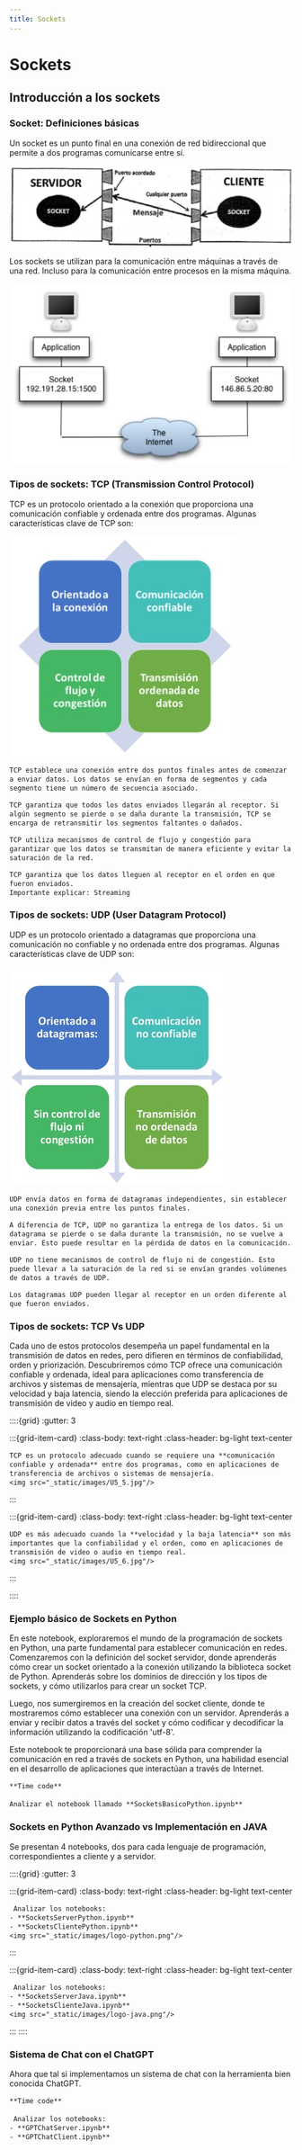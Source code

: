 ```yaml
---
title: Sockets
---
```

# Sockets 
<!-- 
## Contenido de la unidad

<img src="_static/images/contenidoU5.png"/>

-->

## Introducción a los sockets
### Socket: Definiciones básicas

Un socket es un punto final en una conexión de red bidireccional que permite a dos programas comunicarse entre sí.

<img src="_static/images/U5_1.jpg"/>

Los sockets se utilizan para la comunicación entre máquinas a través de una red. Incluso para la comunicación entre procesos en la misma máquina.

<img src="_static/images/U5_2.jpg"/>

### Tipos de sockets: TCP (Transmission Control Protocol)

TCP es un protocolo orientado a la conexión que proporciona una comunicación confiable y ordenada entre dos programas. Algunas características clave de TCP son:

<img src="_static/images/U5_3.jpg"/>

```{dropdown} Orientado a la conexión
TCP establece una conexión entre dos puntos finales antes de comenzar a enviar datos. Los datos se envían en forma de segmentos y cada segmento tiene un número de secuencia asociado.
```

```{dropdown} Comunicación confiable
TCP garantiza que todos los datos enviados llegarán al receptor. Si algún segmento se pierde o se daña durante la transmisión, TCP se encarga de retransmitir los segmentos faltantes o dañados.
```

```{dropdown} Control de flujo y congestión
TCP utiliza mecanismos de control de flujo y congestión para garantizar que los datos se transmitan de manera eficiente y evitar la saturación de la red.
```

```{dropdown} Transmisión ordenada de datos
TCP garantiza que los datos lleguen al receptor en el orden en que fueron enviados.
Importante explicar: Streaming
```

### Tipos de sockets: UDP (User Datagram Protocol)
UDP es un protocolo orientado a datagramas que proporciona una comunicación no confiable y no ordenada entre dos programas. Algunas características clave de UDP son:

<img src="_static/images/U5_4.jpg"/>

```{dropdown} Orientado a datagramas
UDP envía datos en forma de datagramas independientes, sin establecer una conexión previa entre los puntos finales.
```

```{dropdown} Comunicación no confiable
A diferencia de TCP, UDP no garantiza la entrega de los datos. Si un datagrama se pierde o se daña durante la transmisión, no se vuelve a enviar. Esto puede resultar en la pérdida de datos en la comunicación.
```

```{dropdown} Sin control de flujo ni congestión
UDP no tiene mecanismos de control de flujo ni de congestión. Esto puede llevar a la saturación de la red si se envían grandes volúmenes de datos a través de UDP.
```

```{dropdown} Transmisión no ordenada de datos
Los datagramas UDP pueden llegar al receptor en un orden diferente al que fueron enviados.
```

### Tipos de sockets: TCP Vs UDP
Cada uno de estos protocolos desempeña un papel fundamental en la transmisión de datos en redes, pero difieren en términos de confiabilidad, orden y priorización. Descubriremos cómo TCP ofrece una comunicación confiable y ordenada, ideal para aplicaciones como transferencia de archivos y sistemas de mensajería, mientras que UDP se destaca por su velocidad y baja latencia, siendo la elección preferida para aplicaciones de transmisión de video y audio en tiempo real.

::::{grid}
:gutter: 3

:::{grid-item-card}
:class-body: text-right
:class-header: bg-light text-center
```{dropdown} TCP
TCP es un protocolo adecuado cuando se requiere una **comunicación confiable y ordenada** entre dos programas, como en aplicaciones de transferencia de archivos o sistemas de mensajería. 
<img src="_static/images/U5_5.jpg"/>

```
:::

:::{grid-item-card}
:class-body: text-right
:class-header: bg-light text-center
```{dropdown} UDP
UDP es más adecuado cuando la **velocidad y la baja latencia** son más importantes que la confiabilidad y el orden, como en aplicaciones de transmisión de video o audio en tiempo real.
<img src="_static/images/U5_6.jpg"/>

```
:::

::::

### Ejemplo básico de Sockets en Python

En este notebook, exploraremos el mundo de la programación de sockets en Python, una parte fundamental para establecer comunicación en redes. Comenzaremos con la definición del socket servidor, donde aprenderás cómo crear un socket orientado a la conexión utilizando la biblioteca socket de Python. Aprenderás sobre los dominios de dirección y los tipos de sockets, y cómo utilizarlos para crear un socket TCP.

Luego, nos sumergiremos en la creación del socket cliente, donde te mostraremos cómo establecer una conexión con un servidor. Aprenderás a enviar y recibir datos a través del socket y cómo codificar y decodificar la información utilizando la codificación 'utf-8'.

Este notebook te proporcionará una base sólida para comprender la comunicación en red a través de sockets en Python, una habilidad esencial en el desarrollo de aplicaciones que interactúan a través de Internet.

```{note}
**Time code**

Analizar el notebook llamado **SocketsBasicoPython.ipynb**

```

### Sockets en Python Avanzado vs Implementación en JAVA

Se presentan 4 notebooks, dos para cada lenguaje de programación, correspondientes a cliente y a servidor.

::::{grid}
:gutter: 3

:::{grid-item-card}
:class-body: text-right
:class-header: bg-light text-center
```{dropdown} Python
 Analizar los notebooks:
- **SocketsServerPython.ipynb**
- **SocketsClientePython.ipynb**
<img src="_static/images/logo-python.png"/>

```
:::

:::{grid-item-card}
:class-body: text-right
:class-header: bg-light text-center
```{dropdown} JAVA
 Analizar los notebooks:
- **SocketsServerJava.ipynb**
- **SocketsClienteJava.ipynb**
<img src="_static/images/logo-java.png"/>
```
:::
::::

### Sistema de Chat con el ChatGPT

Ahora que tal si implementamos un sistema de chat con la herramienta bien conocida ChatGPT.


```{note}
**Time code**

 Analizar los notebooks:
- **GPTChatServer.ipynb**
- **GPTChatClient.ipynb**

```
<!--
### Tarea Unidad 5
```{note}

Realizar la **Tarea Unidad 5** de esta Unidad 5.

```
-->